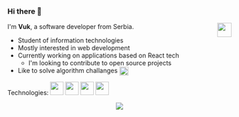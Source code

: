 ### Hi there 👋

I'm **Vuk**, a software developer from Serbia.
[<img width='32px' align='right' src='https://iconmonstr.com/wp-content/g/gd/makefg.php?i=../assets/preview/2012/png/iconmonstr-linkedin-3.png&r=64&g=64&b=64' />](https://rs.linkedin.com/in/vmrjnvc)

- Student of information technologies
- Mostly interested in web development
- Currently working on applications based on React tech
  - I'm looking to contribute to open source projects
- Like to solve algorithm challanges [<img height='20' align='center' src='https://www.codewars.com/users/vmrjnvc/badges/micro'/>](https://www.codewars.com/users/vmrjnvc/)

Technologies:
<img width='30px' src="https://cdn.jsdelivr.net/gh/devicons/devicon/icons/javascript/javascript-original.svg" /> <img width='30px' src="https://cdn.jsdelivr.net/gh/devicons/devicon/icons/react/react-original-wordmark.svg" /> <img width='30px' src="https://cdn.jsdelivr.net/gh/devicons/devicon/icons/sass/sass-original.svg" /> <img width='30px' src="https://cdn.jsdelivr.net/gh/devicons/devicon/icons/nodejs/nodejs-original-wordmark.svg" />

<p align='center'> <img  src='https://github-readme-stats.vercel.app/api?username=vmrjnvc&hide=prs,issues,contribs&show_icons=tru&border_radius=10%&theme=prussian'/>
